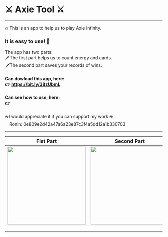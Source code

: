 # ⚔️ Axie Tool ⚔️
---
🔥 This is an app to help us to play Axie Infinity.  
### It is easy to use! 🤩

The app has two parts:<br/> 
🗡️The first part helps us to count energy and cards.<br/> 
🗡️The second part saves your records of wins.<br/> 

#### Can dowload this app, here:<br/> 👉 https://bit.ly/38zUbmL  
#### Can see how to use, here: <br/> 👉 

☕I would appreciate it if you can support my work ☕  <br/> 
<img src="https://user-images.githubusercontent.com/78284709/132076313-5967a484-f306-442f-b766-10076a5350ee.jpg" width="10"> Ronin: 0e809e2d42a47a6a23e87c3f4a5dd12a1b330703
<br/>   
   
---
| Fist Part | Second Part |
|-----------|-------------|
| <img src ="https://user-images.githubusercontent.com/78284709/132044349-f3fc321d-e46e-43c5-adea-80730516f99b.jpeg" width="250"> | <img src ="https://user-images.githubusercontent.com/78284709/132044445-13158acb-704f-44b0-a99d-af42ec7624df.jpeg" width="250">|
---
